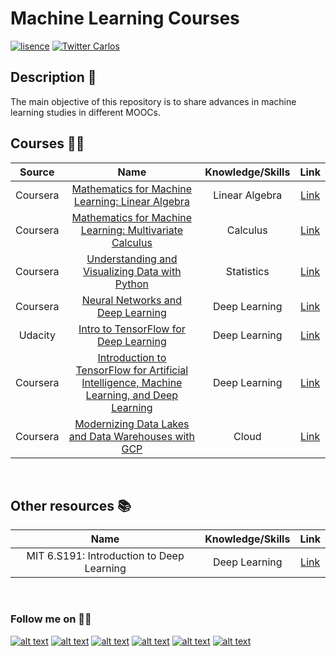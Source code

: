 # Machine Learning Courses


[![lisence](https://img.shields.io/github/license/cbarros7/sentiment-analysis-banking-sector?style=plastic)](https://github.com/cbarros7/ml_courses/blob/main/LICENSE)
[![Twitter Carlos](https://img.shields.io/twitter/follow/cbarros27?label=CarlosBarros&style=social)](https://twitter.com/cbarros27)

## Description :speech_balloon:
The main objective of this repository is to share advances in machine learning studies in different MOOCs. 

## Courses :man_technologist:

| Source  | Name | Knowledge/Skills | Link |
| :--------:  | :-------------------: | :---------------------: | :---------------------: | 
| Coursera | [Mathematics for Machine Learning: Linear Algebra](./Mathematics_for_Machine_Learning/Linear_Algebra)     | Linear Algebra | [Link](www.coursera.org/learn/linear-algebra-machine-learning)                  | 
| Coursera      | [Mathematics for Machine Learning: Multivariate Calculus](./Mathematics_for_Machine_Learning/Multivariate_Calculus) | Calculus| [Link](hwww.coursera.org/learn/multivariate-calculus-machine-learning)            |
|   Coursera      | [Understanding and Visualizing Data with Python](./Statistics_Python/Understanding_and_Visualizing_Data) | Statistics | [Link](www.coursera.org/learn/understanding-visualization-data)            |
|   Coursera      | [Neural Networks and Deep Learning](./Deep_Learning/Neural_Networks) | Deep Learning| [Link](www.coursera.org/learn/neural-networks-deep-learning?specialization=deep-learning)            |
|   Udacity      | [Intro to TensorFlow for Deep Learning](./Intro_to_TensorFlow_for_Deep_Learning) | Deep Learning| [Link](www.udacity.com/course/intro-to-tensorflow-for-deep-learning--ud187)            |
| Coursera      | [Introduction to TensorFlow for Artificial Intelligence, Machine Learning, and Deep Learning](./TensorFlow_Developer/Intro_TensorFlow) | Deep Learning| [Link](www.coursera.org/learn/introduction-tensorflow)            | 
|   Coursera      | [Modernizing Data Lakes and Data Warehouses with GCP](./Data_Engineering_Google/Data_Lakes_and_Warehouses) | Cloud| [Link](www.coursera.org/learn/data-lakes-data-warehouses-gcp?specialization=gcp-data-engineering)            |


<br>

## Other resources :books:
| Name | Knowledge/Skills | Link |
| :-------------------: | :---------------------: | :---------------------: | 
MIT 6.S191: Introduction to Deep Learning    | Deep Learning | [Link](https://www.youtube.com/playlist?list=PLtBw6njQRU-rwp5__7C0oIVt26ZgjG9NI)             | 

<br>

### Follow me on :technologist:
[![alt text][1.1]][1]
[![alt text][2.1]][2]
[![alt text][3.1]][3]
[![alt text][4.1]][4]
[![alt text][5.1]][5]
[![alt text][6.1]][6]


<!-- icons with padding -->

[1.1]: https://i.imgur.com/I3n7R1x.png (portfolio)
[2.1]: https://i.imgur.com/AQlyAgc.png (linkedin)
[3.1]: https://i.imgur.com/LuHf8y7.png (twitter)
[4.1]: https://i.imgur.com/iXstsGR.png (github)
[5.1]: https://i.imgur.com/Zijs86N.png (medium)
[6.1]: https://i.imgur.com/Jucrrsg.png (tableau)

<!-- links to your social media accounts -->

[1]: https://carlosbarros.netlify.app/
[2]: https://www.linkedin.com/in/carlosbarros7/
[3]: https://twitter.com/cbarros27
[4]: https://github.com/cbarros7
[5]: https://medium.com/@cbarros7
[6]: https://public.tableau.com/profile/carlos.barros#!/?newProfile=&activeTab=0
